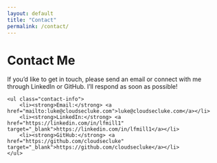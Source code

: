 ```yaml
---
layout: default
title: "Contact"
permalink: /contact/
---
```


<div class="content">
    <h1>Contact Me</h1>
    <p>If you’d like to get in touch, please send an email or connect with me through LinkedIn or GitHub. I’ll respond as soon as possible!</p>

    <ul class="contact-info">
        <li><strong>Email:</strong> <a href="mailto:luke@cloudsecluke.com">luke@cloudsecluke.com</a></li>
        <li><strong>LinkedIn:</strong> <a href="https://linkedin.com/in/lfmill1" target="_blank">https://linkedin.com/in/lfmill1</a></li>
        <li><strong>GitHub:</strong> <a href="https://github.com/cloudsecluke" target="_blank">https://github.com/cloudsecluke</a></li>
    </ul>

</div>
